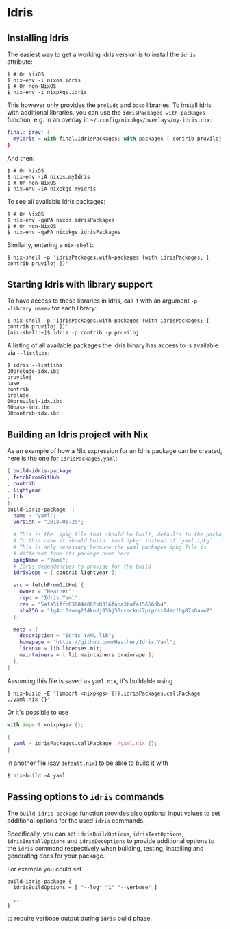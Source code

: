 # Idris

## Installing Idris

The easiest way to get a working idris version is to install the `idris` attribute:

```
$ # On NixOS
$ nix-env -i nixos.idris
$ # On non-NixOS
$ nix-env -i nixpkgs.idris
```

This however only provides the `prelude` and `base` libraries. To install idris with additional libraries, you can use the `idrisPackages.with-packages` function, e.g. in an overlay in `~/.config/nixpkgs/overlays/my-idris.nix`:

```nix
final: prev: {
  myIdris = with final.idrisPackages; with-packages [ contrib pruviloj ];
}
```

And then:

```
$ # On NixOS
$ nix-env -iA nixos.myIdris
$ # On non-NixOS
$ nix-env -iA nixpkgs.myIdris
```

To see all available Idris packages:
```
$ # On NixOS
$ nix-env -qaPA nixos.idrisPackages
$ # On non-NixOS
$ nix-env -qaPA nixpkgs.idrisPackages
```

Similarly, entering a `nix-shell`:
```
$ nix-shell -p 'idrisPackages.with-packages (with idrisPackages; [ contrib pruviloj ])'
```

## Starting Idris with library support

To have access to these libraries in idris, call it with an argument `-p <library name>` for each library:

```
$ nix-shell -p 'idrisPackages.with-packages (with idrisPackages; [ contrib pruviloj ])'
[nix-shell:~]$ idris -p contrib -p pruviloj
```

A listing of all available packages the Idris binary has access to is available via `--listlibs`:

```
$ idris --listlibs
00prelude-idx.ibc
pruviloj
base
contrib
prelude
00pruviloj-idx.ibc
00base-idx.ibc
00contrib-idx.ibc
```

## Building an Idris project with Nix

As an example of how a Nix expression for an Idris package can be created, here is the one for `idrisPackages.yaml`:

```nix
{ build-idris-package
, fetchFromGitHub
, contrib
, lightyear
, lib
}:
build-idris-package  {
  name = "yaml";
  version = "2018-01-25";

  # This is the .ipkg file that should be built, defaults to the package name
  # In this case it should build `Yaml.ipkg` instead of `yaml.ipkg`
  # This is only necessary because the yaml packages ipkg file is
  # different from its package name here.
  ipkgName = "Yaml";
  # Idris dependencies to provide for the build
  idrisDeps = [ contrib lightyear ];

  src = fetchFromGitHub {
    owner = "Heather";
    repo = "Idris.Yaml";
    rev = "5afa51ffc839844862b8316faba3bafa15656db4";
    sha256 = "1g4pi0swmg214kndj85hj50ccmckni7piprsxfdzdfhg87s0avw7";
  };

  meta = {
    description = "Idris YAML lib";
    homepage = "https://github.com/Heather/Idris.Yaml";
    license = lib.licenses.mit;
    maintainers = [ lib.maintainers.brainrape ];
  };
}
```

Assuming this file is saved as `yaml.nix`, it's buildable using

```
$ nix-build -E '(import <nixpkgs> {}).idrisPackages.callPackage ./yaml.nix {}'
```

Or it's possible to use

```nix
with import <nixpkgs> {};

{
  yaml = idrisPackages.callPackage ./yaml.nix {};
}
```

in another file (say `default.nix`) to be able to build it with

```
$ nix-build -A yaml
```

## Passing options to `idris` commands

The `build-idris-package` function provides also optional input values to set additional options for the used `idris` commands.

Specifically, you can set `idrisBuildOptions`, `idrisTestOptions`, `idrisInstallOptions` and `idrisDocOptions` to provide additional options to the `idris` command respectively when building, testing, installing and generating docs for your package.

For example you could set

```
build-idris-package {
  idrisBuildOptions = [ "--log" "1" "--verbose" ]

  ...
}
```

to require verbose output during `idris` build phase.
